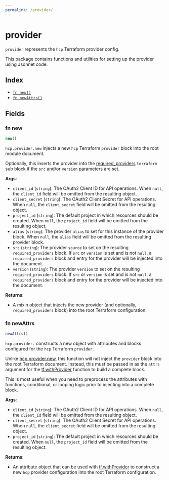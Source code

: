 ```yaml
---
permalink: /provider/
---
```


# provider

`provider` represents the `hcp` Terraform provider config.



This package contains functions and utilities for setting up the provider using Jsonnet code.


## Index

* [`fn new()`](#fn-new)
* [`fn newAttrs()`](#fn-newattrs)

## Fields

### fn new

```ts
new()
```


`hcp.provider.new` injects a new `hcp` Terraform `provider`
block into the root module document.

Optionally, this inserts the provider into the
[required_providers](https://developer.hashicorp.com/terraform/language/providers/requirements) `terraform` sub block if
the `src` and/or `version` parameters are set.

**Args**:
  - `client_id` (`string`): The OAuth2 Client ID for API operations. When `null`, the `client_id` field will be omitted from the resulting object.
  - `client_secret` (`string`): The OAuth2 Client Secret for API operations. When `null`, the `client_secret` field will be omitted from the resulting object.
  - `project_id` (`string`): The default project in which resources should be created. When `null`, the `project_id` field will be omitted from the resulting object.
  - `alias` (`string`): The provider `alias` to set for this instance of the provider block. When `null`, the `alias`
  field will be omitted from the resulting provider block.
  - `src` (`string`): The provider `source` to set on the resulting `required_providers` block. If `src` or `version` is
  set and is not `null`, a `required_providers` block and entry for the provider will be injected into the document.
  - `version` (`string`): The provider `version` to set on the resulting `required_providers` block. If `src` or
  `version` is set and is not `null`, a `required_providers` block and entry for the provider will be injected into the
  document.


**Returns**:
- A mixin object that injects the new provider (and optionally, `required_providers` block) into the root Terraform configuration.


### fn newAttrs

```ts
newAttrs()
```


`hcp.provider.` constructs a new object with attributes and blocks configured for the `hcp`
Terraform `provider`.

Unlike [hcp.provider.new](#fn-hcpnew), this function will not inject the `provider`
block into the root Terraform document. Instead, this must be passed in as the `attrs` argument for the
[tf.withProvider](https://github.com/tf-libsonnet/core/tree/main/docs#fn-withprovider) function to build a complete block.

This is most useful when you need to preprocess the attributes with functions, conditional, or looping logic prior to
injecting into a complete block.

**Args**:
  - `client_id` (`string`): The OAuth2 Client ID for API operations. When `null`, the `client_id` field will be omitted from the resulting object.
  - `client_secret` (`string`): The OAuth2 Client Secret for API operations. When `null`, the `client_secret` field will be omitted from the resulting object.
  - `project_id` (`string`): The default project in which resources should be created. When `null`, the `project_id` field will be omitted from the resulting object.

**Returns**:
  - An attribute object that can be used with [tf.withProvider](https://github.com/tf-libsonnet/core/tree/main/docs#fn-withprovider) to construct a new `hcp` provider
  configuration into the root Terraform configuration.
